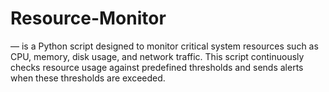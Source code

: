 # Resource-Monitor
— is a Python script designed to monitor critical system resources such as CPU, memory, disk usage, and network traffic. This script continuously checks resource usage against predefined thresholds and sends alerts when these thresholds are exceeded.
